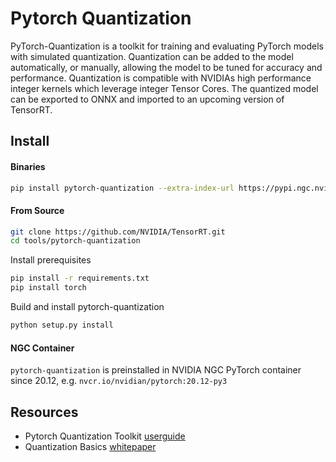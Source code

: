 # Pytorch Quantization

PyTorch-Quantization is a toolkit for training and evaluating PyTorch models with simulated quantization. Quantization can be added to the model automatically, or manually, allowing the model to be tuned for accuracy and performance. Quantization is compatible with NVIDIAs high performance integer kernels which leverage integer Tensor Cores. The quantized model can be exported to ONNX and imported to an upcoming version of TensorRT.

## Install

#### Binaries

```bash
pip install pytorch-quantization --extra-index-url https://pypi.ngc.nvidia.com
```

#### From Source

```bash
git clone https://github.com/NVIDIA/TensorRT.git
cd tools/pytorch-quantization
```

Install prerequisites
```bash
pip install -r requirements.txt
pip install torch
```

Build and install pytorch-quantization
```bash
python setup.py install
```

#### NGC Container

`pytorch-quantization` is preinstalled in NVIDIA NGC PyTorch container since 20.12, e.g. `nvcr.io/nvidian/pytorch:20.12-py3`

## Resources

* Pytorch Quantization Toolkit [userguide](https://docs.nvidia.com/deeplearning/tensorrt/pytorch-quantization-toolkit/docs/userguide.html)
* Quantization Basics [whitepaper](https://arxiv.org/abs/2004.09602)

